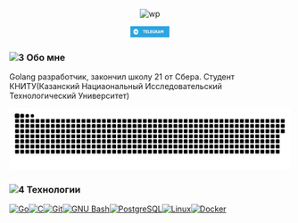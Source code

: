<p align="center">
<img width="540" src="2.gif" alt="wp"/>


<p align="center"> <a href="https://t.me/ev1lyas" target="_blank" rel="noreferrer"> <picture> <source media="(prefers-color-scheme: dark)" srcset="tg.svg" /> <source media="(prefers-color-scheme: light)" srcset="tg.svg" /> <img src="tg.svg" width="70" height="20" /> </picture> </a>

### <img width="35" height="31" src="3.png" alt="3"/> Обо мне
Golang разработчик, закончил школу 21 от Сбера. Студент КНИТУ(Казанский Нациаональный Исследовательский Технологический Университет)

<p align="center">
<img width="550" src="snake.svg" alt="snake"/>
</p>

### <img width="26" src="4.png" alt="4"/> Технологии


<p align="left">
<a href="https://go.dev/doc/" target="_blank" rel="noreferrer">
<img src="https://cdn.jsdelivr.net/gh/devicons/devicon@latest/icons/goland/goland-original.svg"width="36" height="36" alt="Go" /></a><a href="https://docs.microsoft.com/en-us/cpp/?view=msvc-170" target="_blank" rel="noreferrer"><img src="https://cdn.jsdelivr.net/gh/devicons/devicon@latest/icons/c/c-original.svg"width="36" height="36" alt="C" /></a><a href="https://git-scm.com/" target="_blank" rel="noreferrer"><img src="https://raw.githubusercontent.com/danielcranney/readme-generator/main/public/icons/skills/git-colored.svg" width="36" height="36" alt="Git" /></a><a href="https://www.gnu.org/software/bash/" target="_blank" rel="noreferrer"><img src="https://raw.githubusercontent.com/danielcranney/readme-generator/main/public/icons/skills/gnubash.svg" width="36" height="36" alt="GNU Bash" /></a><a href="https://www.postgresql.org/" target="_blank" rel="noreferrer"><img src="https://cdn.jsdelivr.net/gh/devicons/devicon@latest/icons/postgresql/postgresql-original.svg"width="36" height="36" alt="PostgreSQL" /></a><a href="https://www.linux.org" target="_blank" rel="noreferrer"><img src="https://cdn.jsdelivr.net/gh/devicons/devicon@latest/icons/linux/linux-original.svg"width="36" height="36" alt="Linux" /></a><a href="https://www.docker.com/" target="_blank" rel="noreferrer"><img src="https://cdn.jsdelivr.net/gh/devicons/devicon@latest/icons/docker/docker-original.svg"width="36" height="36" alt="Docker" /></a>
</p>
